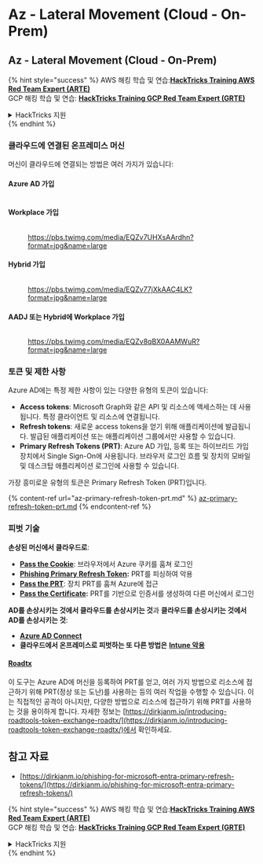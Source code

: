 # Az - Lateral Movement (Cloud - On-Prem)

## Az - Lateral Movement (Cloud - On-Prem)

{% hint style="success" %}
AWS 해킹 학습 및 연습:<img src="/.gitbook/assets/image.png" alt="" data-size="line">[**HackTricks Training AWS Red Team Expert (ARTE)**](https://training.hacktricks.xyz/courses/arte)<img src="/.gitbook/assets/image.png" alt="" data-size="line">\
GCP 해킹 학습 및 연습: <img src="/.gitbook/assets/image (2).png" alt="" data-size="line">[**HackTricks Training GCP Red Team Expert (GRTE)**<img src="/.gitbook/assets/image (2).png" alt="" data-size="line">](https://training.hacktricks.xyz/courses/grte)

<details>

<summary>HackTricks 지원</summary>

* [**구독 플랜**](https://github.com/sponsors/carlospolop) 확인!
* **💬 [**Discord 그룹**](https://discord.gg/hRep4RUj7f) 또는 [**telegram 그룹**](https://t.me/peass)에 가입하거나 **Twitter** 🐦 [**@hacktricks\_live**](https://twitter.com/hacktricks\_live)**를 팔로우하세요.**
* **PR을 제출하여 해킹 트릭을 공유하세요:** [**HackTricks**](https://github.com/carlospolop/hacktricks) 및 [**HackTricks Cloud**](https://github.com/carlospolop/hacktricks-cloud) github 저장소.

</details>
{% endhint %}

### 클라우드에 연결된 온프레미스 머신

머신이 클라우드에 연결되는 방법은 여러 가지가 있습니다:

#### Azure AD 가입

<figure><img src="../../../.gitbook/assets/image (259).png" alt=""><figcaption></figcaption></figure>

#### Workplace 가입

<figure><img src="../../../.gitbook/assets/image (222).png" alt=""><figcaption><p><a href="https://pbs.twimg.com/media/EQZv7UHXsAArdhn?format=jpg&#x26;name=large">https://pbs.twimg.com/media/EQZv7UHXsAArdhn?format=jpg&#x26;name=large</a></p></figcaption></figure>

#### Hybrid 가입

<figure><img src="../../../.gitbook/assets/image (178).png" alt=""><figcaption><p><a href="https://pbs.twimg.com/media/EQZv77jXkAAC4LK?format=jpg&#x26;name=large">https://pbs.twimg.com/media/EQZv77jXkAAC4LK?format=jpg&#x26;name=large</a></p></figcaption></figure>

#### AADJ 또는 Hybrid에 Workplace 가입

<figure><img src="../../../.gitbook/assets/image (252).png" alt=""><figcaption><p><a href="https://pbs.twimg.com/media/EQZv8qBX0AAMWuR?format=jpg&#x26;name=large">https://pbs.twimg.com/media/EQZv8qBX0AAMWuR?format=jpg&#x26;name=large</a></p></figcaption></figure>

### 토큰 및 제한 사항 <a href="#tokens-and-limitations" id="tokens-and-limitations"></a>

Azure AD에는 특정 제한 사항이 있는 다양한 유형의 토큰이 있습니다:

* **Access tokens**: Microsoft Graph와 같은 API 및 리소스에 액세스하는 데 사용됩니다. 특정 클라이언트 및 리소스에 연결됩니다.
* **Refresh tokens**: 새로운 access tokens을 얻기 위해 애플리케이션에 발급됩니다. 발급된 애플리케이션 또는 애플리케이션 그룹에서만 사용할 수 있습니다.
* **Primary Refresh Tokens (PRT)**: Azure AD 가입, 등록 또는 하이브리드 가입 장치에서 Single Sign-On에 사용됩니다. 브라우저 로그인 흐름 및 장치의 모바일 및 데스크탑 애플리케이션 로그인에 사용할 수 있습니다.

가장 흥미로운 유형의 토큰은 Primary Refresh Token (PRT)입니다.

{% content-ref url="az-primary-refresh-token-prt.md" %}
[az-primary-refresh-token-prt.md](az-primary-refresh-token-prt.md)
{% endcontent-ref %}

### 피벗 기술

**손상된 머신에서 클라우드로**:

* [**Pass the Cookie**](az-pass-the-cookie.md): 브라우저에서 Azure 쿠키를 훔쳐 로그인
* [**Phishing Primary Refresh Token**](az-phishing-primary-refresh-token-microsoft-entra.md)**:** PRT를 피싱하여 악용
* [**Pass the PRT**](pass-the-prt.md): 장치 PRT를 훔쳐 Azure에 접근
* [**Pass the Certificate**](az-pass-the-certificate.md)**:** PRT를 기반으로 인증서를 생성하여 다른 머신에서 로그인

**AD를 손상시키는 것에서 클라우드를 손상시키는 것**과 **클라우드를 손상시키는 것에서 AD를 손상시키는 것**:

* [**Azure AD Connect**](azure-ad-connect-hybrid-identity/)
* **클라우드에서 온프레미스로 피벗하는 또 다른 방법은** [**Intune 악용**](../az-services/intune.md)

#### [Roadtx](https://github.com/dirkjanm/ROADtools)

이 도구는 Azure AD에 머신을 등록하여 PRT를 얻고, 여러 가지 방법으로 리소스에 접근하기 위해 PRT(정상 또는 도난)를 사용하는 등의 여러 작업을 수행할 수 있습니다. 이는 직접적인 공격이 아니지만, 다양한 방법으로 리소스에 접근하기 위해 PRT를 사용하는 것을 용이하게 합니다. 자세한 정보는 [https://dirkjanm.io/introducing-roadtools-token-exchange-roadtx/](https://dirkjanm.io/introducing-roadtools-token-exchange-roadtx/)에서 확인하세요.

## 참고 자료

* [https://dirkjanm.io/phishing-for-microsoft-entra-primary-refresh-tokens/](https://dirkjanm.io/phishing-for-microsoft-entra-primary-refresh-tokens/)

{% hint style="success" %}
AWS 해킹 학습 및 연습:<img src="/.gitbook/assets/image.png" alt="" data-size="line">[**HackTricks Training AWS Red Team Expert (ARTE)**](https://training.hacktricks.xyz/courses/arte)<img src="/.gitbook/assets/image.png" alt="" data-size="line">\
GCP 해킹 학습 및 연습: <img src="/.gitbook/assets/image (2).png" alt="" data-size="line">[**HackTricks Training GCP Red Team Expert (GRTE)**<img src="/.gitbook/assets/image (2).png" alt="" data-size="line">](https://training.hacktricks.xyz/courses/grte)

<details>

<summary>HackTricks 지원</summary>

* [**구독 플랜**](https://github.com/sponsors/carlospolop) 확인!
* **💬 [**Discord 그룹**](https://discord.gg/hRep4RUj7f) 또는 [**telegram 그룹**](https://t.me/peass)에 가입하거나 **Twitter** 🐦 [**@hacktricks\_live**](https://twitter.com/hacktricks\_live)**를 팔로우하세요.**
* **PR을 제출하여 해킹 트릭을 공유하세요:** [**HackTricks**](https://github.com/carlospolop/hacktricks) 및 [**HackTricks Cloud**](https://github.com/carlospolop/hacktricks-cloud) github 저장소.

</details>
{% endhint %}
